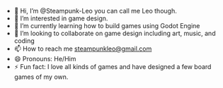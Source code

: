 - 👋 Hi, I’m @Steampunk-Leo you can call me Leo though.
- 👀 I’m interested in game design.
- 🌱 I’m currently learning how to build games using Godot Engine
- 💞️ I’m looking to collaborate on game design including art, music, and coding
- 📫 How to reach me steampunkleo@gmail.com
- 😄 Pronouns: He/Him
- ⚡ Fun fact: I love all kinds of games and have designed a few board games of my own. 

<!---
Steampunk-Leo/Steampunk-Leo is a ✨ special ✨ repository because its `README.md` (this file) appears on your GitHub profile.
You can click the Preview link to take a look at your changes.
--->

